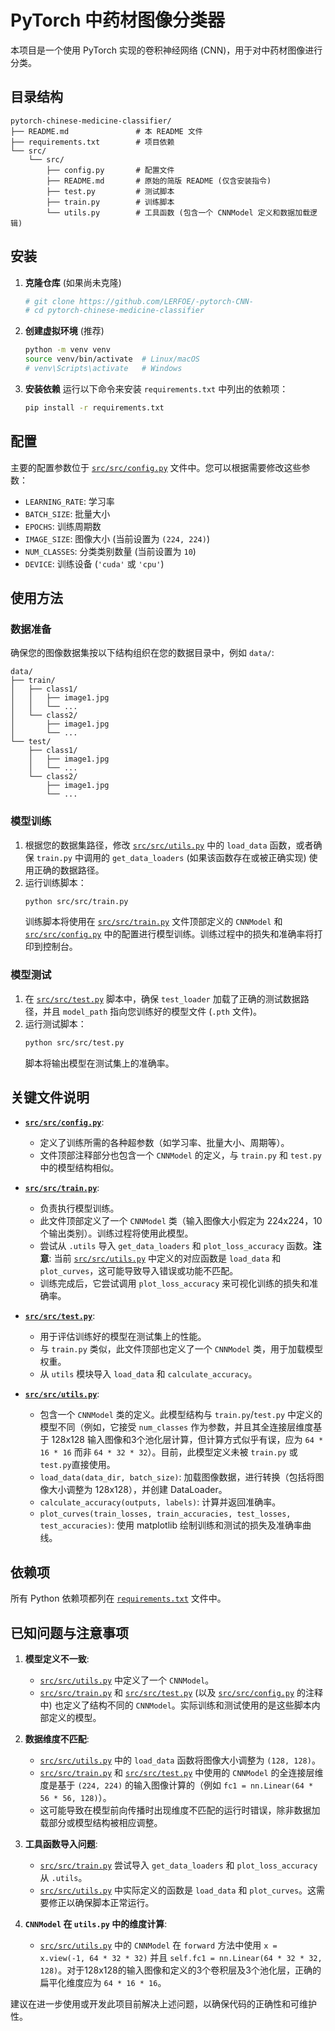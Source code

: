 # PyTorch 中药材图像分类器

本项目是一个使用 PyTorch 实现的卷积神经网络 (CNN)，用于对中药材图像进行分类。

## 目录结构

```
pytorch-chinese-medicine-classifier/
├── README.md               # 本 README 文件
├── requirements.txt        # 项目依赖
└── src/
    └── src/
        ├── config.py       # 配置文件
        ├── README.md       # 原始的简版 README (仅含安装指令)
        ├── test.py         # 测试脚本
        ├── train.py        # 训练脚本
        └── utils.py        # 工具函数 (包含一个 CNNModel 定义和数据加载逻辑)
```

## 安装

1.  **克隆仓库** (如果尚未克隆)
    ```bash
    # git clone https://github.com/LERFOE/-pytorch-CNN-
    # cd pytorch-chinese-medicine-classifier
    ```

2.  **创建虚拟环境** (推荐)
    ```bash
    python -m venv venv
    source venv/bin/activate  # Linux/macOS
    # venv\Scripts\activate   # Windows
    ```

3.  **安装依赖**
    运行以下命令来安装 `requirements.txt` 中列出的依赖项：
    ```bash
    pip install -r requirements.txt
    ```

## 配置

主要的配置参数位于 [`src/src/config.py`](src/src/config.py) 文件中。您可以根据需要修改这些参数：

*   `LEARNING_RATE`: 学习率
*   `BATCH_SIZE`: 批量大小
*   `EPOCHS`: 训练周期数
*   `IMAGE_SIZE`: 图像大小 (当前设置为 `(224, 224)`)
*   `NUM_CLASSES`: 分类类别数量 (当前设置为 `10`)
*   `DEVICE`: 训练设备 (`'cuda'` 或 `'cpu'`)

## 使用方法

### 数据准备

确保您的图像数据集按以下结构组织在您的数据目录中，例如 `data/`:

```
data/
├── train/
│   ├── class1/
│   │   ├── image1.jpg
│   │   └── ...
│   └── class2/
│       ├── image1.jpg
│       └── ...
└── test/
    ├── class1/
    │   ├── image1.jpg
    │   └── ...
    └── class2/
        ├── image1.jpg
        └── ...
```

### 模型训练

1.  根据您的数据集路径，修改 [`src/src/utils.py`](src/src/utils.py) 中的 `load_data` 函数，或者确保 `train.py` 中调用的 `get_data_loaders` (如果该函数存在或被正确实现) 使用正确的数据路径。
2.  运行训练脚本：
    ```bash
    python src/src/train.py
    ```
    训练脚本将使用在 [`src/src/train.py`](src/src/train.py) 文件顶部定义的 `CNNModel` 和 [`src/src/config.py`](src/src/config.py) 中的配置进行模型训练。训练过程中的损失和准确率将打印到控制台。

### 模型测试

1.  在 [`src/src/test.py`](src/src/test.py) 脚本中，确保 `test_loader` 加载了正确的测试数据路径，并且 `model_path` 指向您训练好的模型文件 (`.pth` 文件)。
2.  运行测试脚本：
    ```bash
    python src/src/test.py
    ```
    脚本将输出模型在测试集上的准确率。

## 关键文件说明

*   **[`src/src/config.py`](src/src/config.py)**:
    *   定义了训练所需的各种超参数（如学习率、批量大小、周期等）。
    *   文件顶部注释部分也包含一个 `CNNModel` 的定义，与 `train.py` 和 `test.py` 中的模型结构相似。

*   **[`src/src/train.py`](src/src/train.py)**:
    *   负责执行模型训练。
    *   此文件顶部定义了一个 `CNNModel` 类（输入图像大小假定为 224x224，10个输出类别）。训练过程将使用此模型。
    *   尝试从 `.utils` 导入 `get_data_loaders` 和 `plot_loss_accuracy` 函数。**注意**: 当前 [`src/src/utils.py`](src/src/utils.py) 中定义的对应函数是 `load_data` 和 `plot_curves`，这可能导致导入错误或功能不匹配。
    *   训练完成后，它尝试调用 `plot_loss_accuracy` 来可视化训练的损失和准确率。

*   **[`src/src/test.py`](src/src/test.py)**:
    *   用于评估训练好的模型在测试集上的性能。
    *   与 `train.py` 类似，此文件顶部也定义了一个 `CNNModel` 类，用于加载模型权重。
    *   从 `utils` 模块导入 `load_data` 和 `calculate_accuracy`。

*   **[`src/src/utils.py`](src/src/utils.py)**:
    *   包含一个 `CNNModel` 类的定义。此模型结构与 `train.py`/`test.py` 中定义的模型不同（例如，它接受 `num_classes` 作为参数，并且其全连接层维度基于 128x128 输入图像和3个池化层计算，但计算方式似乎有误，应为 `64 * 16 * 16` 而非 `64 * 32 * 32`）。目前，此模型定义未被 `train.py` 或 `test.py`直接使用。
    *   `load_data(data_dir, batch_size)`: 加载图像数据，进行转换（包括将图像大小调整为 128x128），并创建 DataLoader。
    *   `calculate_accuracy(outputs, labels)`: 计算并返回准确率。
    *   `plot_curves(train_losses, train_accuracies, test_losses, test_accuracies)`: 使用 matplotlib 绘制训练和测试的损失及准确率曲线。

## 依赖项

所有 Python 依赖项都列在 [`requirements.txt`](requirements.txt) 文件中。

## 已知问题与注意事项

1.  **模型定义不一致**:
    *   [`src/src/utils.py`](src/src/utils.py) 中定义了一个 `CNNModel`。
    *   [`src/src/train.py`](src/src/train.py) 和 [`src/src/test.py`](src/src/test.py) (以及 [`src/src/config.py`](src/src/config.py) 的注释中) 也定义了结构不同的 `CNNModel`。实际训练和测试使用的是这些脚本内部定义的模型。

2.  **数据维度不匹配**:
    *   [`src/src/utils.py`](src/src/utils.py) 中的 `load_data` 函数将图像大小调整为 `(128, 128)`。
    *   [`src/src/train.py`](src/src/train.py) 和 [`src/src/test.py`](src/src/test.py) 中使用的 `CNNModel` 的全连接层维度是基于 `(224, 224)` 的输入图像计算的（例如 `fc1 = nn.Linear(64 * 56 * 56, 128)`）。
    *   这可能导致在模型前向传播时出现维度不匹配的运行时错误，除非数据加载部分或模型结构被相应调整。

3.  **工具函数导入问题**:
    *   [`src/src/train.py`](src/src/train.py) 尝试导入 `get_data_loaders` 和 `plot_loss_accuracy` 从 `.utils`。
    *   [`src/src/utils.py`](src/src/utils.py) 中实际定义的函数是 `load_data` 和 `plot_curves`。这需要修正以确保脚本正常运行。

4.  **`CNNModel` 在 `utils.py` 中的维度计算**:
    *   [`src/src/utils.py`](src/src/utils.py) 中的 `CNNModel` 在 `forward` 方法中使用 `x = x.view(-1, 64 * 32 * 32)` 并且 `self.fc1 = nn.Linear(64 * 32 * 32, 128)`。对于128x128的输入图像和定义的3个卷积层及3个池化层，正确的扁平化维度应为 `64 * 16 * 16`。

建议在进一步使用或开发此项目前解决上述问题，以确保代码的正确性和可维护性。
